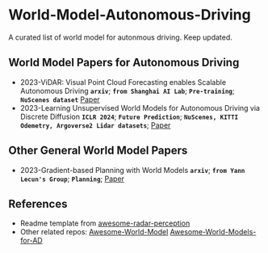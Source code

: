 # World-Model-Autonomous-Driving
A curated list of world model for autonmous driving. Keep updated.

## World Model Papers for Autonomous Driving
* 2023-ViDAR: Visual Point Cloud Forecasting enables Scalable Autonomous Driving  __`arxiv`__; __`from Shanghai AI Lab`__; __`Pre-training`__;  __`NuScenes dataset`__ [Paper](https://arxiv.org/abs/2312.17655)
* 2023-Learning Unsupervised World Models for Autonomous Driving via Discrete Diffusion __`ICLR 2024`__; __`Future Prediction`__; __`NuScenes, KITTI Odemetry, Argoverse2 Lidar datasets`__;  [Paper](https://openreview.net/pdf/4a224e2fdf12f05cc9e128e0ef6f47ebd80e7155.pdf)

## Other General World Model Papers
* 2023-Gradient-based Planning with World Models __`arxiv`__; __`from Yann Lecun's Group`__; __`Planning`__; [Paper](https://arxiv.org/abs/2312.17227)

## References
* Readme template from [awesome-radar-perception](https://github.com/ZHOUYI1023/awesome-radar-perception)
* Other related repos:
[Awesome-World-Model](https://github.com/LMD0311/Awesome-World-Model)
[Awesome-World-Models-for-AD ](https://github.com/zhanghm1995/awesome-world-models-for-AD?tab=readme-ov-file#Table-of-Content)
    
